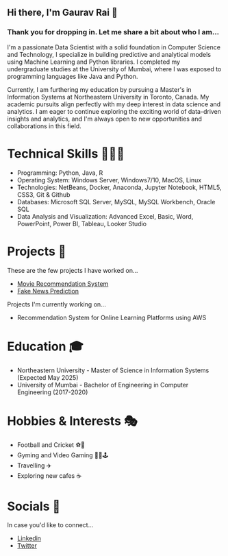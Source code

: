 ## Hi there, I'm Gaurav Rai 👋

### Thank you for dropping in. Let me share a bit about who I am...

I'm a passionate Data Scientist with a solid foundation in Computer Science and Technology, I specialize in building predictive and analytical models using Machine Learning and Python libraries. I completed my undergraduate studies at the University of Mumbai, where I was exposed to programming languages like Java and Python. 

Currently, I am furthering my education by pursuing a Master's in Information Systems at Northeastern University in Toronto, Canada. My academic pursuits align perfectly with my deep interest in data science and analytics. I am eager to continue exploring the exciting world of data-driven insights and analytics, and I'm always open to new opportunities and collaborations in this field.

# Technical Skills 🧑🏻‍💻

- Programming: Python, Java, R
- Operating System: Windows Server, Windows7/10, MacOS, Linux
- Technologies: NetBeans, Docker, Anaconda, Jupyter Notebook, HTML5, CSS3, Git & Github
- Databases: Microsoft SQL Server, MySQL, MySQL Workbench, Oracle SQL
- Data Analysis and Visualization: Advanced Excel, Basic, Word, PowerPoint, Power BI, Tableau, Looker Studio

# Projects 🚀
These are the few projects I have worked on...
- [Movie Recommendation System ](https://github.com/raiigauravv/Movie-Recommendation-System)
- [Fake News Prediction](https://github.com/raiigauravv/Fake-News-Prediction)

Projects I'm currently working on...
- Recommendation System for Online Learning Platforms using AWS

# Education 🎓
- Northeastern University - Master of Science in Information Systems (Expected May 2025)
- University of Mumbai - Bachelor of Engineering in Computer Engineering (2017-2020)

# Hobbies & Interests 🎭
- Football and Cricket ⚽️🏏
- Gyming and Video Gaming 🏋🏻🕹️
- Travelling ✈️
- Exploring new cafes ☕️

# Socials 📲
In case you'd like to connect...
 - [Linkedin](https://www.linkedin.com/in/gauravvraii/)
 - [Twitter](https://twitter.com/gauravvraii)
<!--
**raiigauravv/raiigauravv** is a ✨ _special_ ✨ repository because its `README.md` (this file) appears on your GitHub profile.

Here are some ideas to get you started:

- 🔭 I’m currently working on ...
- 🌱 I’m currently learning ...
- 👯 I’m looking to collaborate on ...
- 🤔 I’m looking for help with ...
- 💬 Ask me about ...
- 📫 How to reach me: ...
- 😄 Pronouns: ...
- ⚡ Fun fact: ...

# Socials 📲
 - [Linkedin](https://www.linkedin.com/in/gauravvraii/)
 - [Instagram](https://www.instagram.com/gauravvraii)
 - [Twitter](https://twitter.com/gauravvraii)
 - [Facebook](https://www.facebook.com/gaurav.rai.50596/)
-->
